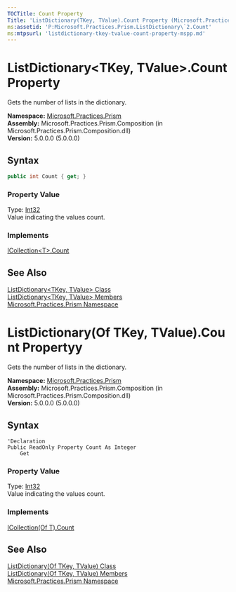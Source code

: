 ```yaml
---
TOCTitle: Count Property
Title: 'ListDictionary(TKey, TValue).Count Property (Microsoft.Practices.Prism)'
ms:assetid: 'P:Microsoft.Practices.Prism.ListDictionary\`2.Count'
ms:mtpsurl: 'listdictionary-tkey-tvalue-count-property-mspp.md'
---
```


# ListDictionary&lt;TKey, TValue&gt;.Count Property

Gets the number of lists in the dictionary.

**Namespace:** [Microsoft.Practices.Prism](/patterns-practices/reference/mspp-namespace)  
**Assembly:** Microsoft.Practices.Prism.Composition (in Microsoft.Practices.Prism.Composition.dll)  
**Version:** 5.0.0.0 (5.0.0.0)

## Syntax

```C#
public int Count { get; }
```

### Property Value

Type: [Int32](http://msdn.microsoft.com/en-us/library/td2s409d)  
Value indicating the values count.
### Implements

[ICollection&lt;T&gt;.Count](http://msdn.microsoft.com/en-us/library/5s3kzhec)

## See Also

[ListDictionary&lt;TKey, TValue&gt; Class](/patterns-practices/reference/listdictionary-tkey-tvalue-class-mspp)  
[ListDictionary&lt;TKey, TValue&gt; Members](/patterns-practices/reference/listdictionary-tkey-tvalue-members-mspp)  
[Microsoft.Practices.Prism Namespace](/patterns-practices/reference/mspp-namespace)

# ListDictionary(Of TKey, TValue).Count Propertyy

Gets the number of lists in the dictionary.

**Namespace:** [Microsoft.Practices.Prism](/patterns-practices/reference/mspp-namespace)  
**Assembly:** Microsoft.Practices.Prism.Composition (in Microsoft.Practices.Prism.Composition.dll)  
**Version:** 5.0.0.0 (5.0.0.0)

## Syntax

```VB
'Declaration
Public ReadOnly Property Count As Integer
	Get
```

### Property Value

Type: [Int32](http://msdn.microsoft.com/en-us/library/td2s409d)  
Value indicating the values count.
### Implements

[ICollection(Of T).Count](http://msdn.microsoft.com/en-us/library/5s3kzhec)

## See Also

[ListDictionary(Of TKey, TValue) Class](/patterns-practices/reference/listdictionary-tkey-tvalue-class-mspp)  
[ListDictionary(Of TKey, TValue) Members](/patterns-practices/reference/listdictionary-tkey-tvalue-members-mspp)  
[Microsoft.Practices.Prism Namespace](/patterns-practices/reference/mspp-namespace) 

